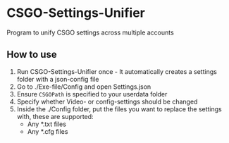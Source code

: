 # CSGO-Settings-Unifier
Program to unify CSGO settings across multiple accounts

## How to use
1. Run CSGO-Settings-Unifier once - It automatically creates a settings folder with a json-config file
2. Go to ./Exe-file/Config and open Settings.json
3. Ensure `CSGOPath` is specified to your userdata folder
4. Specify whether Video- or config-settings should be changed
5. Inside the ./Config folder, put the files you want to replace the settings with, these are supported:	
	* Any \*.txt files
	* Any \*.cfg files
	
